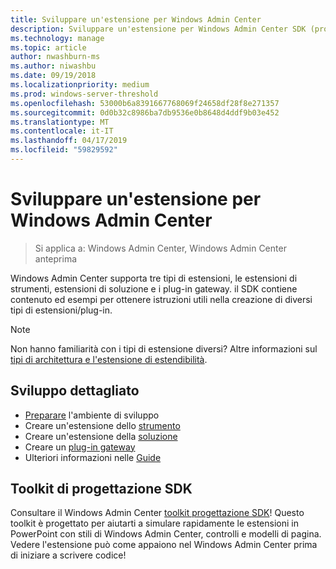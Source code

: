 ```yaml
---
title: Sviluppare un'estensione per Windows Admin Center
description: Sviluppare un'estensione per Windows Admin Center SDK (progetto Honolulu)
ms.technology: manage
ms.topic: article
author: nwashburn-ms
ms.author: niwashbu
ms.date: 09/19/2018
ms.localizationpriority: medium
ms.prod: windows-server-threshold
ms.openlocfilehash: 53000b6a8391667768069f24658df28f8e271357
ms.sourcegitcommit: 0d0b32c8986ba7db9536e0b8648d4ddf9b03e452
ms.translationtype: MT
ms.contentlocale: it-IT
ms.lasthandoff: 04/17/2019
ms.locfileid: "59829592"
---
```

# <a name="develop-an-extension-for-windows-admin-center"></a>Sviluppare un'estensione per Windows Admin Center

>Si applica a: Windows Admin Center, Windows Admin Center anteprima

Windows Admin Center supporta tre tipi di estensioni, le estensioni di strumenti, estensioni di soluzione e i plug-in gateway. il SDK contiene contenuto ed esempi per ottenere istruzioni utili nella creazione di diversi tipi di estensioni/plug-in.

> [!NOTE]
> Non hanno familiarità con i tipi di estensione diversi? Altre informazioni sul [tipi di architettura e l'estensione di estendibilità](understand-extensions.md).

## <a name="development-step-by-step"></a>Sviluppo dettagliato

- [Preparare](prepare-development-environment.md) l'ambiente di sviluppo
- Creare un'estensione dello [strumento](develop-tool.md)
- Creare un'estensione della [soluzione](develop-solution.md)
- Creare un [plug-in gateway](develop-gateway-plugin.md)
- Ulteriori informazioni nelle [Guide](guides.md)

## <a name="sdk-design-toolkit"></a>Toolkit di progettazione SDK

Consultare il Windows Admin Center [toolkit progettazione SDK](https://github.com/Microsoft/windows-admin-center-sdk/blob/master/WindowsAdminCenterDesignToolkit.zip)! Questo toolkit è progettato per aiutarti a simulare rapidamente le estensioni in PowerPoint con stili di Windows Admin Center, controlli e modelli di pagina. Vedere l'estensione può come appaiono nel Windows Admin Center prima di iniziare a scrivere codice!
